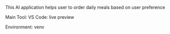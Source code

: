 This AI application helps user to order daily meals based on user preference

Main Tool:
    VS Code:
        live preview


Environment:
    venv
